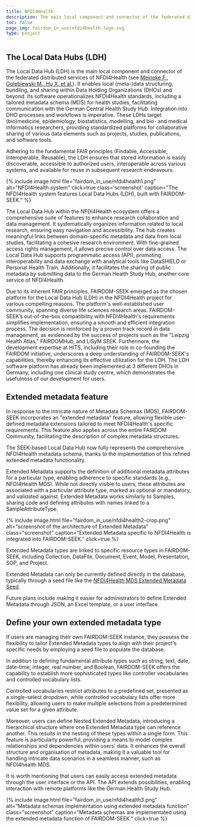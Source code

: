```yaml
---
title: NFDI4Health
description: The main local component and connector of the federated distributed services of NFDI4Health, Germany.
toc: false
page_img: fairdom_in_use/nfdi4health-logo.svg
type: project
---
```


## The Local Data Hubs (LDH)

The Local Data Hub (LDH) is the main local component and connector of the federated distributed services of NFDI4Health (see [Meineke F., Golebiewski M., Hu X. et al.](https://doi.org/10.3233/SHTI240845)). It enables local (meta-)data structuring, bundling, and sharing within Data Holding Organizations (DHOs) and beyond. Its software operationalizes NFDI4Health standards, including a tailored metadata schema (MDS) for health studies, facilitating communication with the German Central Health Study Hub. Integration into DHO processes and workflows is imperative. These LDHs target (bio)medicine, epidemiology, biostatistics, modelling, and bio- and medical informatics researchers, providing standardized platforms for collaborative sharing of various data elements such as projects, studies, publications, and software tools.

Adhering to the fundamental FAIR principles (Findable, Accessible, Interoperable, Reusable), the LDH ensures that stored information is easily discoverable, accessible to authorized users, interoperable across various systems, and available for reuse in subsequent research endeavours. 


{% include image.html file="fairdom_in_use/nfdi4health1.png" alt="NFDI4Health system" click=true class='screenshot' caption="The NFDI4Health system features Local Data Hubs (LDH), built with FAIRDOM-SEEK." %}

The Local Data Hub within the NFDI4Health ecosystem offers a comprehensive suite of features to enhance research collaboration and data management. It systematically organizes information related to local research, ensuring easy navigation and accessibility. The hub creates meaningful links between domain-specific metadata and data from local studies, facilitating a cohesive research environment. With fine-grained access rights management, it allows precise control over data access. The Local Data Hub supports programmatic access (API), promoting interoperability and data exchange with analytical tools like DataSHIELD or Personal Health Train. Additionally, it facilitates the sharing of public metadata by submitting data to the German Health Study Hub, another core service of NFDI4Health.

Due to its inherent FAIR principles, FAIRDOM-SEEK emerged as the chosen platform for the Local Data Hub (LDH) in the NFDI4Health project for various compelling reasons. The platform's well-established user community, spanning diverse life sciences research areas. FAIRDOM-SEEK’s out-of-the-box compatibility with NFDI4Health's requirements simplifies implementation, ensuring a smooth and efficient integration process. The decision is reinforced by a proven track record in data management, as evidenced by the success of projects such as the "Leipzig Health Atlas," FAIRDOMHub, and LiSyM SEEK. Furthermore, the development expertise at HITS, including their role in co-founding the FAIRDOM initiative, underscores a deep understanding of FAIRDOM-SEEK's capabilities, thereby enhancing its effective utilization for the LDH. The LDH software platform has already been implemented at 3 different DHOs in Germany, including one clinical study centre, which demonstrates the usefulness of our development for users.


## Extended metadata feature

In response to the intricate nature of Metadata Schemas (MDS), FAIRDOM-SEEK incorporates an "extended metadata" feature, allowing flexible user-defined metadata extensions tailored to meet NFDI4Health's specific requirements. This feature also applies across the entire FAIRDOM Community, facilitating the description of complex metadata structures. 

The SEEK-based Local Data Hub now fully represents the comprehensive NFDI4Health metadata schema, thanks to the implementation of this refined extended metadata functionality.

Extended Metadata supports the definition of additional metadata attributes for a particular type, enabling adherence to specific standards (e.g., NFDI4Health MDS). While not directly visible to users, these attributes are associated with a particular attribute type, marked as optional or mandatory, and validated against. Extended Metadata works similarly to Samples, sharing code and defining attributes with names linked to a SampleAttributeType.


{% include image.html file="fairdom_in_use/nfdi4health2-crop.png" alt="screenshot of the architecture of Extended Metadata" class="screenshot" caption="Extended Metadata specific to NFDI4Health is integrated into FAIRDOM-SEEK." click=true %}


Extended Metadata types are linked to specific resource types in FAIRDOM-SEEK, including Collection, DataFile, Document, Event, Model, Presentation, SOP, and Project.  

Extended Metadata can only be currently defined directly in the database, typically through a seed file like the [NFDI4Health MDS Extended Metadata Seed](https://github.com/nfdi4health/ldh/blob/main/db/seeds/018_MDS_3_3_Project_gen.seeds.rb).

Future plans include making it easier for administrators to define Extended Metadata through JSON, an Excel template, or a user interface. 

## Define your own extended metadata type

If users are managing their own FAIRDOM-SEEK instance, they possess the flexibility to tailor Extended Metadata types to align with their project's specific needs by employing a seed file to populate the database.

In addition to defining fundamental attribute types such as string, text, date, date-time, integer, real number, and Boolean, FAIRDOM-SEEK offers the capability to establish more sophisticated types like controller vocabularies and controlled vocabulary lists. 

Controlled vocabularies restrict attributes to a predefined set, presented as a single-select dropdown, while controlled vocabulary lists offer more flexibility, allowing users to make multiple selections from a predetermined  value set for a given attribute.

Moreover, users can define Nested Extended Metadata, introducing a hierarchical structure where one Extended Metadata type can reference another. This results in the nesting of these types within a single form. This feature is particularly powerful, providing a means to model complex relationships and dependencies within users' data. It enhances the overall structure and organisation of metadata, making it a valuable tool for handling intricate data scenarios in a seamless manner, such as NFDI4health MDS. 

It is worth mentioning that users can easily access extended metadata through the user interface or the API. The API extends possibilities, enabling interaction with remote platforms like the German Health Study Hub.


{% include image.html file="fairdom_in_use/nfdi4health3.png" alt="Metadata schemas implementation using extended metadata function" class="screenshot" caption="Metadata schemas are implementated using the extended metadata function of FAIRDOM-SEEK." click=true %}


